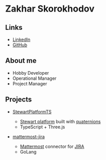 # Zakhar Skorokhodov

## Links
- [LinkedIn](https://www.linkedin.com/in/zakharsk/)
- [GitHub](https://github.com/zakharsk)

## About me
- Hobby Developer
- Operational Manager
- Project Manager

## Projects
- [StewartPlatformTS](https://github.com/zakharsk/StewartPlatformTS)
    - [Stewart platform](https://en.wikipedia.org/wiki/Stewart_platform) built with [quaternions](https://en.wikipedia.org/wiki/Quaternion)
    - TypeScript + Three.js

- [mattermost-jira](https://github.com/zakharsk/mattermost-jira)
    - [Mattermost](https://mattermost.com/) connector for [JIRA](https://www.atlassian.com/software/jira)
    - GoLang